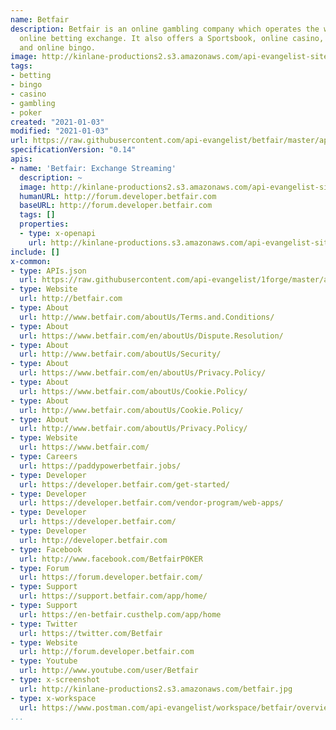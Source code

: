 ```yaml
---
name: Betfair
description: Betfair is an online gambling company which operates the world's largest
  online betting exchange. It also offers a Sportsbook, online casino, online poker
  and online bingo.
image: http://kinlane-productions2.s3.amazonaws.com/api-evangelist-site/company/logos/pull_image_09-22-2019-06-42-pm.jpg
tags:
- betting
- bingo
- casino
- gambling
- poker
created: "2021-01-03"
modified: "2021-01-03"
url: https://raw.githubusercontent.com/api-evangelist/betfair/master/apis.json
specificationVersion: "0.14"
apis:
- name: 'Betfair: Exchange Streaming'
  description: ~
  image: http://kinlane-productions2.s3.amazonaws.com/api-evangelist-site/company/logos/pull_image_09-22-2019-06-42-pm.jpg
  humanURL: http://forum.developer.betfair.com
  baseURL: http://forum.developer.betfair.com
  tags: []
  properties:
  - type: x-openapi
    url: http://kinlane-productions.s3.amazonaws.com/api-evangelist-site/company/openapis/betfair-exchange-streaming.json
include: []
x-common:
- type: APIs.json
  url: https://raw.githubusercontent.com/api-evangelist/1forge/master/apis.json
- type: Website
  url: http://betfair.com
- type: About
  url: http://www.betfair.com/aboutUs/Terms.and.Conditions/
- type: About
  url: https://www.betfair.com/en/aboutUs/Dispute.Resolution/
- type: About
  url: http://www.betfair.com/aboutUs/Security/
- type: About
  url: https://www.betfair.com/en/aboutUs/Privacy.Policy/
- type: About
  url: https://www.betfair.com/aboutUs/Cookie.Policy/
- type: About
  url: http://www.betfair.com/aboutUs/Cookie.Policy/
- type: About
  url: http://www.betfair.com/aboutUs/Privacy.Policy/
- type: Website
  url: https://www.betfair.com/
- type: Careers
  url: https://paddypowerbetfair.jobs/
- type: Developer
  url: https://developer.betfair.com/get-started/
- type: Developer
  url: https://developer.betfair.com/vendor-program/web-apps/
- type: Developer
  url: https://developer.betfair.com/
- type: Developer
  url: http://developer.betfair.com
- type: Facebook
  url: http://www.facebook.com/BetfairP0KER
- type: Forum
  url: https://forum.developer.betfair.com/
- type: Support
  url: https://support.betfair.com/app/home/
- type: Support
  url: https://en-betfair.custhelp.com/app/home
- type: Twitter
  url: https://twitter.com/Betfair
- type: Website
  url: http://forum.developer.betfair.com
- type: Youtube
  url: http://www.youtube.com/user/Betfair
- type: x-screenshot
  url: http://kinlane-productions2.s3.amazonaws.com/betfair.jpg
- type: x-workspace
  url: https://www.postman.com/api-evangelist/workspace/betfair/overview
...
```

